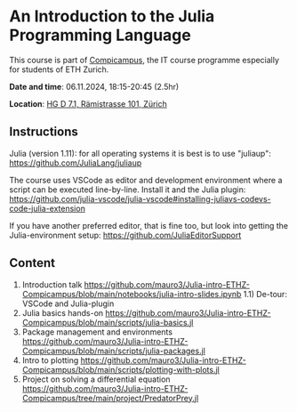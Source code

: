# An Introduction to the Julia Programming Language

This course is part of [Compicampus](https://ethz.ch/staffnet/en/it-services/catalogue/support-training/it-training/compicampus/details.10605o.html), the IT course programme especially for students of ETH Zurich.

__Date and time__: 06.11.2024, 18:15-20:45 (2.5hr)

__Location__: [HG D 7.1, Rämistrasse 101, Zürich](https://ethz.ch/en/campus/access/zentrum.html)

## Instructions

Julia (version 1.11): for all operating systems it is best is to use
"juliaup":
https://github.com/JuliaLang/juliaup

The course uses VSCode as editor and development environment where a
script can be executed line-by-line. Install it and the Julia plugin:
https://github.com/julia-vscode/julia-vscode#installing-juliavs-codevs-code-julia-extension

If you have another preferred editor, that is fine too, but look into
getting the Julia-environment setup:
https://github.com/JuliaEditorSupport

## Content
1) Introduction talk https://github.com/mauro3/Julia-intro-ETHZ-Compicampus/blob/main/notebooks/julia-intro-slides.ipynb
   1.1) De-tour: VSCode and Julia-plugin
3) Julia basics hands-on https://github.com/mauro3/Julia-intro-ETHZ-Compicampus/blob/main/scripts/julia-basics.jl
4) Package management and environments https://github.com/mauro3/Julia-intro-ETHZ-Compicampus/blob/main/scripts/julia-packages.jl
5) Intro to plotting https://github.com/mauro3/Julia-intro-ETHZ-Compicampus/blob/main/scripts/plotting-with-plots.jl
6) Project on solving a differential equation https://github.com/mauro3/Julia-intro-ETHZ-Compicampus/tree/main/project/PredatorPrey.jl
